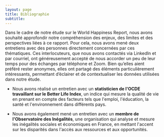 ```yaml
---
layout: page
title: Bibliographie
subtitle:
---
```


Dans le cadre de notre étude sur le World Happiness Report, nous avons souhaité approfondir notre compréhension des enjeux, des limites et des perspectives liées à ce rapport. Pour cela, nous avons mené deux entretiens avec des personnes directement concernées par ces thématiques. Ces interlocuteurs, que nous avons contactés via LinkedIn et par courriel, ont généreusement accepté de nous accorder un peu de leur temps pour des échanges par téléphone et Zoom. Bien qu’elles aient préféré rester anonymes, elles ont partagé des éléments particulièrement intéressants, permettant d’éclairer et de contextualiser les données utilisées dans notre étude.

* Nous avons réalisé un entretien avec un **statisticien de l'OCDE travaillant sur le Better Life Index**, un indice qui mesure la qualité de vie en prenant en compte des facteurs tels que l'emploi, l'éducation, la santé et l'environnement dans différents pays.

* Nous avons également mené un entretien avec un **membre de l'Observatoire des Inégalités**, une organisation qui analyse et mesure les inégalités sociales et économiques en France, en mettant l'accent sur les disparités dans l'accès aux ressources et aux opportunités.

